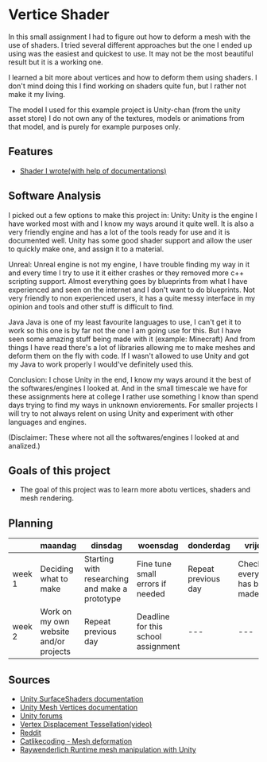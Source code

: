 # Vertice Shader
In this small assignment I had to figure out how to deform a mesh with the use of shaders.
I tried several different approaches but the one I ended up using was the easiest and quickest to use.
It may not be the most beautiful result but it is a working one.

I learned a bit more about vertices and how to deform them using shaders.
I don't mind doing this I find working on shaders quite fun, but I rather not make it my living.

The model I used for this example project is Unity-chan (from the unity asset store)
I do not own any of the textures, models or animations from that model, and is purely
for example purposes only.

## Features
- [Shader I wrote(with help of documentations)](link)

## Software Analysis 
I picked out a few options to make this project in:
Unity:
	Unity is the engine I have worked most with and I know my ways around it quite well.
	It is also a very friendly engine and has a lot of the tools ready for use and it is documented well.
	Unity has some good shader support and allow the user to quickly make one, and assign it to a material.

Unreal:
	Unreal engine is not my engine, I have trouble finding my way in it and every time I try to use it it either crashes
	or they removed more c++ scripting support.
	Almost everything goes by blueprints from what I have experienced and seen on the internet and I don't want to do blueprints.
	Not very friendly to non experienced users, it has a quite messy interface in my opinion and tools and other stuff is difficult to find.

Java
	Java is one of my least favourite languages to use, I can't get it to work so this one is by far not the one I am going use for this.
	But I have seen some amazing stuff being made with it (example: Minecraft)
	And from things I have read there's a lot of libraries allowing me to make meshes and deform them on the fly with code.
	If I wasn't allowed to use Unity and got my Java to work properly I would've definitely used this.

Conclusion:
	I chose Unity in the end, I know my ways around it the best of the softwares/engines I looked at.
	And in the small timescale we have for these assignments here at college I rather use something I know than spend days trying to
	find my ways in unknown enviorements. For smaller projects I will try to not always relent on using Unity and experiment with other languages and engines.

(Disclaimer: These where not all the softwares/engines I looked at and analized.)

## Goals of this project 
- The goal of this project was to learn more abotu vertices, shaders and mesh rendering.

## Planning 
| | maandag | dinsdag | woensdag | donderdag | vrijdag |
| --- | --- | --- | --- | --- | --- |
|week 1 | Deciding what to make | Starting with researching and make a prototype | Fine tune small errors if needed | Repeat previous day | Check if everything has been made | 
|week 2 | Work on my own website and/or projects | Repeat previous day | Deadline for this school assignment | --- | --- |

## Sources
- [Unity SurfaceShaders documentation](https://docs.unity3d.com/Manual/SL-SurfaceShaderExamples.html)
- [Unity Mesh Vertices documentation](https://docs.unity3d.com/ScriptReference/Mesh-vertices.html)
- [Unity forums](https://answers.unity.com/questions/543558/moving-vertices-in-shaders.html)
- [Vertex Displacement Tessellation(video)](https://www.youtube.com/watch?v=FNT6nHoml3Q)
- [Reddit](https://www.reddit.com/r/Unity3D/comments/18v1b4/how_to_deform_a_mesh/)
- [Catlikecoding - Mesh deformation](https://catlikecoding.com/unity/tutorials/mesh-deformation/)
- [Raywenderlich Runtime mesh manipulation with Unity](https://www.raywenderlich.com/5128-runtime-mesh-manipulation-with-unity)
